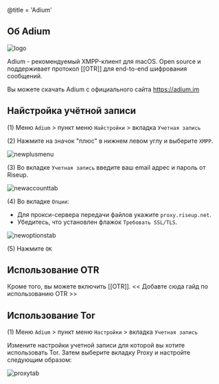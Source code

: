 @title = 'Adium'

## Об Adium

![logo](logo.png)

Adium - рекомендуемый XMPP-клиент для macOS. Open source и поддерживает протокол [[OTR]] для end-to-end шифрования сообщений.

Вы можете скачать Adium с официального сайта https://adium.im

## Найстройка учётной записи

(1) Меню `Adium` > пункт меню `Найстройки` > вкладка `Учетная запись`

(2) Нажмите на значок "плюс" в нижнем левом углу и выберите `XMPP`.

![newplusmenu](new-plus-menu.png)

(3) Во вкладке `Учетная запись` введите ваш email адрес и пароль от Riseup.

![newaccounttab](new-account-tab.png)

(4) Во вкладке `Опции`:

- Для прокси-сервера передачи файлов укажите `proxy.riseup.net`.
- Убедитесь, что установлен флажок `Требовать SSL/TLS`.

![newoptionstab](new-options-tab.png)

(5) Нажмите `OK`

## Использование OTR

Кроме того, вы можете включить [[OTR]].
<< Добавте сюда гайд по использованию OTR >>

## Использование Tor

(1) Меню `Adium` > пункт меню `Настройки` > вкладка `Учетная запись`

Измените настройки учетной записи для которой вы хотите использовать Tor. Затем выберите вкладку Proxy и настройте следующим образом:

![proxytab](proxy-tab.png)

